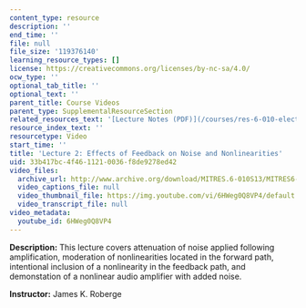 ```yaml
---
content_type: resource
description: ''
end_time: ''
file: null
file_size: '119376140'
learning_resource_types: []
license: https://creativecommons.org/licenses/by-nc-sa/4.0/
ocw_type: ''
optional_tab_title: ''
optional_text: ''
parent_title: Course Videos
parent_type: SupplementalResourceSection
related_resources_text: '[Lecture Notes (PDF)](/courses/res-6-010-electronic-feedback-systems-spring-2013/resources/mitres_6-010s13_lec02)'
resource_index_text: ''
resourcetype: Video
start_time: ''
title: 'Lecture 2: Effects of Feedback on Noise and Nonlinearities'
uid: 33b417bc-4f46-1121-0036-f8de9278ed42
video_files:
  archive_url: http://www.archive.org/download/MITRES.6-010S13/MITRES6-010S13_lec02_300k.mp4
  video_captions_file: null
  video_thumbnail_file: https://img.youtube.com/vi/6HWeg0Q8VP4/default.jpg
  video_transcript_file: null
video_metadata:
  youtube_id: 6HWeg0Q8VP4
---
```


**Description:** This lecture covers attenuation of noise applied following amplification, moderation of nonlinearities located in the forward path, intentional inclusion of a nonlinearity in the feedback path, and demonstation of a nonlinear audio amplifier with added noise.

**Instructor:** James K. Roberge

